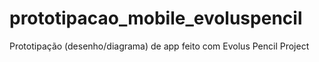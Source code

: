 # prototipacao_mobile_evoluspencil
Prototipação (desenho/diagrama) de app feito com Evolus Pencil Project
